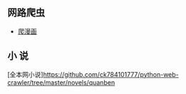 ## 网路爬虫



- [爬漫画](https://github.com/ck784101777/python-web-crawler/blob/master/cartoon/README.md)

## 小 说

[全本网小说]https://github.com/ck784101777/python-web-crawler/tree/master/novels/quanben
